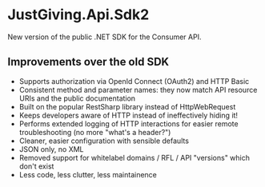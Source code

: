 # JustGiving.Api.Sdk2

New version of the public .NET SDK for the Consumer API. 

## Improvements over the old SDK

- Supports authorization via OpenId Connect (OAuth2) and HTTP Basic
- Consistent method and parameter names: they now match API resource URIs and the public documentation
- Built on the popular RestSharp library instead of HttpWebRequest
- Keeps developers aware of HTTP instead of ineffectively hiding it!
- Performs extended logging of HTTP interactions for easier remote troubleshooting (no more "what's a header?")
- Cleaner, easier configuration with sensible defaults
- JSON only, no XML
- Removed support for whitelabel domains / RFL / API "versions" which don't exist
- Less code, less clutter, less maintainence
